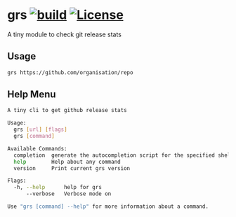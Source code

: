 # grs [![build](https://github.com/TejaBeta/grs/actions/workflows/build.yml/badge.svg?branch=main)](https://github.com/TejaBeta/grs/actions/workflows/build.yml) [![License](https://img.shields.io/badge/License-Apache%202.0-green.svg)](./LICENSE)

A tiny module to check git release stats

## Usage 

```bash
grs https://github.com/organisation/repo
```

## Help Menu

```bash
A tiny cli to get github release stats

Usage:
  grs [url] [flags]
  grs [command]

Available Commands:
  completion  generate the autocompletion script for the specified shell
  help        Help about any command
  version     Print current grs version

Flags:
  -h, --help      help for grs
      --verbose   Verbose mode on

Use "grs [command] --help" for more information about a command.
```
